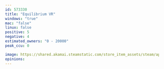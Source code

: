 ```yaml
---
id: 573330
title: "Equilibrium VR"
windows: "true"
mac: "false"
linux: false
positive: 5
negative: 4
estimated_owners: "0 - 20000"
peak_ccu: 0

image: https://shared.akamai.steamstatic.com/store_item_assets/steam/apps/573330/header.jpg?t=1572321569
opinions:
---
```

